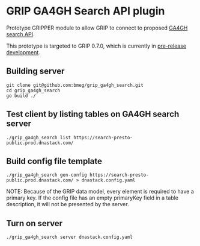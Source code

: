 
# GRIP GA4GH Search API plugin

Prototype GRIPPER module to allow GRIP to connect to proposed 
[GA4GH search API](https://github.com/ga4gh-discovery/ga4gh-search). 

This prototype is targeted to GRIP 0.7.0, which is currently in 
[pre-release development](https://github.com/bmeg/grip/tree/develop-0.7.0). 


## Building server
```
git clone git@github.com:bmeg/grip_ga4gh_search.git
cd grip_ga4gh_search
go build ./
```

## Test client by listing tables on GA4GH search server
```
./grip_ga4gh_search list https://search-presto-public.prod.dnastack.com/
```

## Build config file template
```
./grip_ga4gh_search gen-config https://search-presto-public.prod.dnastack.com/ > dnastack.config.yaml
```

NOTE: Because of the GRIP data model, every element is required to have a primary key. If 
the config file has an empty primaryKey field in a table description, it will not 
be presented by the server. 

## Turn on server
```
./grip_ga4gh_search server dnastack.config.yaml
```
